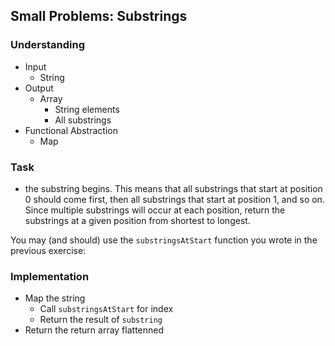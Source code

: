 ## Small Problems: Substrings

### Understanding
- Input
  + String
- Output
  + Array
    * String elements
    * All substrings
- Functional Abstraction
  + Map

### Task
- the substring begins. This means that all substrings that start at position 0 should come first, then all substrings that start at position 1, and so on. Since multiple substrings will occur at each position, return the substrings at a given position from shortest to longest.

You may (and should) use the `substringsAtStart` function you wrote in the previous exercise:

### Implementation
- Map the string
  + Call `substringsAtStart` for index
  + Return the result of `substring`
- Return the return array flattenned